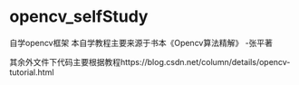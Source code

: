 # opencv_selfStudy
自学opencv框架
本自学教程主要来源于书本《Opencv算法精解》  -张平著

其余外文件下代码主要根据教程https://blog.csdn.net/column/details/opencv-tutorial.html
